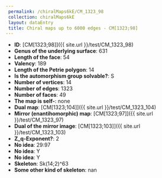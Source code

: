 ```yaml
--- 
 permalink: /chiralMaps6kE/CM_1323_98 
 collection: chiralMaps6kE
 layout: dataEntry
 title: Chiral maps up to 6000 edges - CM[1323;98]
---
```


- **ID**: [CM[1323;98]]({{ site.url }}/test/CM_1323_98)
- **Genus of the underlying surface**: 631
- **Length of the face**: 54
- **Valency**: 189
- **Length of the Petrie polygon**: 14
- **Is the automorphism group solvable?**: S
- **Number of vertices**: 14
- **Number of edges**: 1323
- **Number of faces**: 49
- **The map is self-**: none
- **Dual map**: [CM[1323;104]]({{ site.url }}/test/CM_1323_104)
- **Mirror (enantihomorphic) map**: [CM[1323;97]]({{ site.url }}/test/CM_1323_97)
- **Dual of the mirror image**: [CM[1323;103]]({{ site.url }}/test/CM_1323_103)
- **Z_q-Exponent?**: 2
- **No idea**:  29:97
- **No idea**: Y
- **No idea**: Y
- **Skeleton**: Sk(14;2)^63
- **Some other kind of skeleton**: nan
